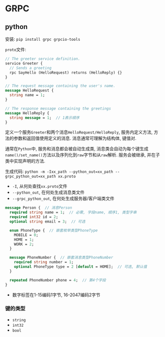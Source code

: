 # GRPC

## python

安装: `pip install grpc grpcio-tools`

`proto`文件:

```proto
// The greeter service definition.
service Greeter {
  // Sends a greeting
  rpc SayHello (HelloRequest) returns (HelloReply) {}
}

// The request message containing the user's name.
message HelloRequest {
  string name = 1;
}

// The response message containing the greetings
message HelloReply {
  string message = 1;  // 1表示顺序
}
```

定义一个服务`Greeter`和两个消息`HelloRequest/HelloReply`, 服务内定义方法, 方法的参数和返回值使用定义的消息. 消息通常可理解为结构体, 键值对. 

通常在`Python`中, 服务和消息都会被自动生成类, 消息类会自动为每个键生成`name()/set_name()`方法以及序列化到`raw`字节和从`raw`解析. 服务会被继承, 并在子类中实现声明的方法.

生成代码: `python -m -Ixx_path --python_out=xx_path --grpc_python_out=xx_path xx.proto`
* `-I`, 从何处查找`xx.proto`文件
* `--python_out`, 在何处生成消息类文件
* `--grpc_python_out`, 在何处生成服务器/客户端类文件

```proto
message Person {  // 消息Person
  required string name = 1;  // 必需, 字段name, 顺序1, 类型字串
  required int32 id = 2;
  optional string email = 3;  // 可选

  enum PhoneType {  // 嵌套枚举类型PhoneType
    MOBILE = 0;
    HOME = 1;
    WORK = 2;
  }

  message PhoneNumber {  // 嵌套消息类型PhoneNumber
    required string number = 1;
    optional PhoneType type = 2 [default = HOME];  // 可选, 默认值
  }

  repeated PhoneNumber phone = 4;  // 第4个字段
}
```

* 数字标签在1-15编码1字节, 16-2047编码2字节


### 键的类型

* `string`
* `int32`
* `bool`

